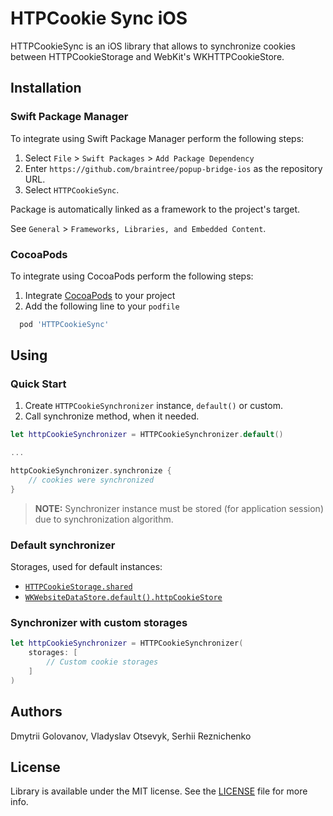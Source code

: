 # HTPCookie Sync iOS

HTTPCookieSync is an iOS library that allows to synchronize cookies between HTTPCookieStorage and WebKit's WKHTTPCookieStore.

## Installation

### Swift Package Manager
To integrate using Swift Package Manager perform the following steps:
1. Select `File` > `Swift Packages` > `Add Package Dependency`
2. Enter `https://github.com/braintree/popup-bridge-ios` as the repository URL. 
3. Select `HTTPCookieSync`.

Package is automatically linked as a framework to the project's target. 

See `General` > `Frameworks, Libraries, and Embedded Content`.

### CocoaPods

To integrate using CocoaPods perform the following steps:
1. Integrate [CocoaPods](htttps://www.cocoapods.org) to your project
2. Add the following line to your `podfile`
```ruby
  pod 'HTTPCookieSync'
```

## Using

### Quick Start

1. Create `HTTPCookieSynchronizer` instance, `default()` or custom.
2. Call synchronize method, when it needed.

```swift
let httpCookieSynchronizer = HTTPCookieSynchronizer.default()

...

httpCookieSynchronizer.synchronize {
    // cookies were synchronized
}
```

> **NOTE:** Synchronizer instance must be stored (for application session) due to synchronization algorithm.

### Default synchronizer

Storages, used for default instances:
* [`HTTPCookieStorage.shared`](https://developer.apple.com/documentation/foundation/httpcookiestorage/)
* [`WKWebsiteDataStore.default().httpCookieStore`](https://developer.apple.com/documentation/webkit/wkwebsitedatastore)

### Synchronizer with custom storages

```swift
let httpCookieSynchronizer = HTTPCookieSynchronizer(
    storages: [
        // Custom cookie storages
    ]
)
```

## Authors

Dmytrii Golovanov, Vladyslav Otsevyk, Serhii Reznichenko

## License

Library is available under the MIT license. See the [LICENSE](https://github.com/dmytriigolovanov/http-cookie-sync-ios/blob/main/LICENSE) file for more info.

